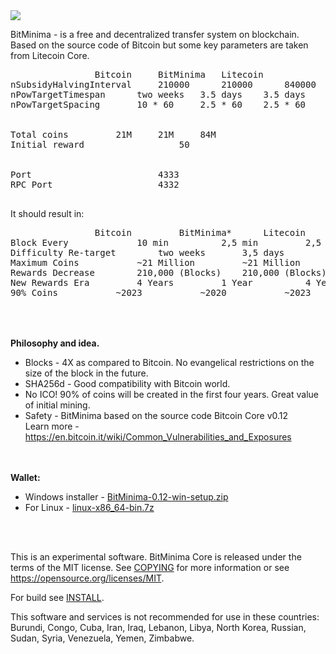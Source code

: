 <img src="https://github.com/BitMinima/BitMinima/raw/master/src/qt/res/icons/bitcoin.ico">

BitMinima - is a free and decentralized transfer system on blockchain.
Based on the source code of Bitcoin but some key parameters are taken from Litecoin Core.

<pre>
				Bitcoin		BitMinima	Litecoin
nSubsidyHalvingInterval		210000		210000		840000
nPowTargetTimespan		two weeks	3.5 days	3.5 days
nPowTargetSpacing		10 * 60		2.5 * 60	2.5 * 60


Total coins			21M		21M		84M
Initial reward					50


Port						4333
RPC Port					4332

</pre>

It should result in:

<pre>
  				Bitcoin 		BitMinima*		Litecoin
Block Every 			10 min 			2,5 min 		2,5 min
Difficulty Re-target 		two weeks 		3,5 days 		3,5 days
Maximum Coins 			~21 Million 		~21 Million 		~84 Million
Rewards Decrease 		210,000 (Blocks) 	210,000 (Blocks) 	840,000 (Blocks)
New Rewards Era 		4 Years 		1 Year 			4 Years
90% Coins 			~2023 			~2020 			~2023

</pre>

<br><br>
<b>Philosophy and idea.</b>
<ul>
	<li>Blocks - 4X as compared to Bitcoin. No evangelical restrictions on the size of the block in the future.</li>
	<li>SHA256d - Good compatibility with Bitcoin world.</li>
	<li>No ICO! 90% of coins will be created in the first four years.
Great value of initial mining.</li>
	<li>Safety - BitMinima based on the source code Bitcoin Core v0.12 
<br>Learn more - <a href="https://en.bitcoin.it/wiki/Common_Vulnerabilities_and_Exposures">https://en.bitcoin.it/wiki/Common_Vulnerabilities_and_Exposures</a></li>
</ul>

<br><br>
<b>Wallet:</b>
<ul>
<li>Windows installer - <a href="https://github.com/BitMinima/BitMinima/releases/download/v0.12/BitMinima-0.12-win-setup.zip">BitMinima-0.12-win-setup.zip</a></li>
<li>For Linux - <a href="https://github.com/BitMinima/BitMinima/releases/download/v0.12/linux-x86_64-bin.7z">linux-x86_64-bin.7z</a></li>
</ul>
<br><br>


This is an experimental software.
BitMinima Core is released under the terms of the MIT license. See [COPYING](COPYING) for more
information or see https://opensource.org/licenses/MIT.

For build see [INSTALL](INSTALL).

This software and services is not recommended for use in these countries: Burundi, Congo, Cuba, Iran, Iraq, Lebanon, Libya, North Korea, Russian, Sudan, Syria, Venezuela, Yemen, Zimbabwe.















































